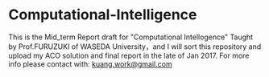 # Computational-Intelligence
This is the Mid_term Report draft for "Computational Intellogence" Taught by Prof.FURUZUKI of WASEDA University，and I will sort this repository and upload my ACO solution and final report in the late of Jan 2017. 
For more info please contact with: kuang.work@gmail.com
